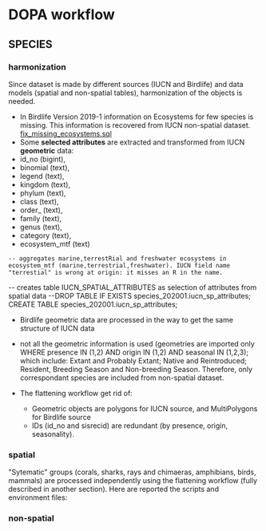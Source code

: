 # DOPA workflow

## SPECIES

### harmonization

Since dataset is made by different sources (IUCN and Birdlife) and data models (spatial and non-spatial tables), harmonization of the objects is needed.

+  In Birdlife Version 2019-1 information on Ecosystems for few species is missing. This information is recovered from IUCN non-spatial dataset. [fix_missing_ecosystems.sql](./species_2020/fix_missing_ecosystems.sql)
+  Some **selected attributes** are extracted and transformed from IUCN **geometric** data:
  +  id_no (bigint),
  +  binomial (text),
  +  legend (text),
  +  kingdom (text),
  +  phylum (text),
  +  class (text),
  +  order_ (text),
  +  family (text),
  +  genus (text),
  +  category (text),
  +  ecosystem_mtf (text)

	-- aggregates marine,terrestRial and freshwater ecosystems in ecosystem_mtf (marine,terrestrial,freshwater). IUCN field name "terrestial" is wrong at origin: it misses an R in the name.

 -- creates table IUCN_SPATIAL_ATTRIBUTES as selection of attributes from spatial data
	--DROP TABLE IF EXISTS species_202001.iucn_sp_attributes; 
	CREATE TABLE species_202001.iucn_sp_attributes;

+  Birdlife geometric data are processed in the way to get the same structure of IUCN data
+  not all the geometric information is used (geometries are imported only WHERE presence IN (1,2) AND origin IN (1,2) AND seasonal IN (1,2,3); which include: Extant and Probably Extant; Native and Reintroduced; Resident, Breeding Season and Non-breeding Season. Therefore, only correspondant species are included from non-spatial dataset.

+  The flattening workflow get rid of:
   +  Geometric objects are polygons for IUCN source, and MultiPolygons for Birdlife source
   +  IDs (id_no and sisrecid) are redundant (by presence, origin, seasonality).



### spatial

"Sytematic" groups (corals, sharks, rays and chimaeras, amphibians, birds, mammals) are processed independently using the flattening workflow (fully described in another section).
Here are reported the scripts and environment files:

### non-spatial
